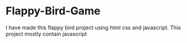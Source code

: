 # Flappy-Bird-Game
I have made this flappy bird project using html css and javascript.
This project mostly contain javascript

